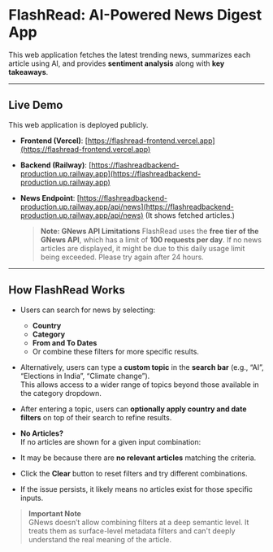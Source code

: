 #  FlashRead: AI-Powered News Digest App

This web application fetches the latest trending news, summarizes each article using AI, and provides **sentiment analysis** along with **key takeaways**.

---

## Live Demo

This web application is deployed publicly.

- **Frontend (Vercel)**: [https://flashread-frontend.vercel.app](https://flashread-frontend.vercel.app)  
- **Backend (Railway)**: [https://flashreadbackend-production.up.railway.app](https://flashreadbackend-production.up.railway.app)  
- **News Endpoint**: [https://flashreadbackend-production.up.railway.app/api/news](https://flashreadbackend-production.up.railway.app/api/news)
  (It shows fetched articles.)

  >  **Note: GNews API Limitations**
     > FlashRead uses the **free tier of the GNews API**, which has a limit of **100 requests per day**.
     > If no news articles are displayed, it might be due to this daily usage limit being exceeded.
     > Please try again after 24 hours.
  >
  > 
---
##  How FlashRead Works

- Users can search for news by selecting:
  - **Country**
  - **Category**
  - **From and To Dates**
  - Or combine these filters for more specific results.

- Alternatively, users can type a **custom topic** in the **search bar** (e.g., “AI”, “Elections in India”, “Climate change”).  
  This allows access to a wider range of topics beyond those available in the category dropdown.

- After entering a topic, users can **optionally apply country and date filters** on top of their search to refine results.

-  **No Articles?**  
  If no articles are shown for a given input combination:
  - It may be because there are **no relevant articles** matching the criteria.
  - Click the **Clear** button to reset filters and try different combinations.
  - If the issue persists, it likely means no articles exist for those specific inputs.

  > **Important Note**  
  > GNews doesn’t allow combining filters at a deep semantic level. It treats them as surface-level metadata filters and can't deeply understand the real meaning of the article.

    
  







